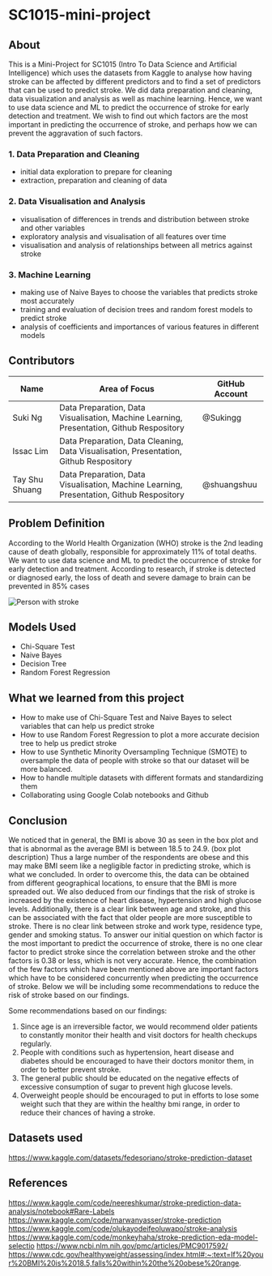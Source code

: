 # SC1015-mini-project

## About

This is a Mini-Project for SC1015 (Intro To Data Science and Artificial Intelligence) which uses the datasets from Kaggle to analyse how having stroke can be affected by different predictors and to find a set of predictors that can be used to predict stroke. We did data preparation and cleaning, data visualization and analysis as well as machine learning. Hence, we want to use data science and ML to predict the occurrence of stroke for early detection and treatment. 
We wish to find out which factors are the most important in predicting the occurrence of stroke, and perhaps how we can prevent the aggravation of such factors.

### 1. Data Preparation and Cleaning
- initial data exploration to prepare for cleaning
- extraction, preparation and cleaning of data

### 2. Data Visualisation and Analysis
- visualisation of differences in trends and distribution between stroke and other variables
- exploratory analysis and visualisation of all features over time
- visualisation and analysis of relationships between all metrics against stroke

### 3. Machine Learning
- making use of Naive Bayes to choose the variables that predicts stroke most accurately
- training and evaluation of decision trees and random forest models to predict stroke
- analysis of coefficients and importances of various features in different models

## Contributors

|  Name  |  Area of Focus  |  GitHub Account  |
|  ---  |  ---  | --- |
|  Suki Ng  |  Data Preparation, Data Visualisation, Machine Learning, Presentation, Github Respository  | @Sukingg
|  Issac Lim  |  Data Preparation, Data Cleaning, Data Visualisation, Presentation, Github Respository  |
|  Tay Shu Shuang  |  Data Preparation, Data Visualisation, Machine Learning, Presentation, Github Respository  | @shuangshuu

## Problem Definition
According to the World Health Organization (WHO) stroke is the 2nd leading cause of death globally, responsible for approximately 11% of total deaths.
We want to use data science and ML to predict the occurrence of stroke for early detection and treatment. According to research, if stroke is detected or diagnosed early, the loss of death and severe damage to brain can be prevented in 85% cases

![Person with stroke](stroke.jpeg)

## Models Used

- Chi-Square Test
- Naive Bayes
- Decision Tree
- Random Forest Regression

## What we learned from this project
- How to make use of Chi-Square Test and Naive Bayes to select variables that can help us predict stroke
- How to use Random Forest Regression to plot a more accurate decision tree to help us predict stroke
- How to use Synthetic Minority Oversampling Technique (SMOTE) to oversample the data of people with stroke so that our dataset will be more balanced.
- How to handle multiple datasets with different formats and standardizing them
- Collaborating using Google Colab notebooks and Github
 
## Conclusion
We noticed that in general, the BMI is above 30 as seen in the box plot and that is abnormal as the average BMI is between 18.5 to 24.9. (box plot description) Thus a large number of the respondents are obese and this may make BMI seem like a negligible factor in predicting stroke, which is what we concluded. In order to overcome this, the data can be obtained from different geographical locations, to ensure that the BMI is more spreaded out. 
We also deduced from our findings that the risk of stroke is increased by the existence of heart disease, hypertension and high glucose levels. Additionally, there is a clear link between age and stroke, and this can be associated with the fact that older people are more susceptible to stroke. There is no clear link between stroke and work type, residence type, gender and smoking status. 
To answer our initial question on which factor is the most important to predict the occurrence of stroke, there is no one clear factor to predict stroke since the correlation between stroke and the other factors is 0.38 or less, which is not very accurate. Hence, the combination of the few factors which have been mentioned above are important factors which have to be considered concurrently when predicting the occurrence of stroke. Below we will be including some recommendations to reduce the risk of stroke based on our findings.

Some recommendations based on our findings:
1) Since age is an irreversible factor, we would recommend older patients to constantly monitor their health and visit doctors for health checkups regularly.
2) People with conditions such as hypertension, heart disease and diabetes should be encouraged to have their doctors monitor them, in order to better prevent stroke. 
3) The general public should be educated on the negative effects of excessive consumption of sugar to prevent high glucose levels.
4) Overweight people should be encouraged to put in efforts to lose some weight such that they are within the healthy bmi range, in order to reduce their chances of having a stroke. 


## Datasets used
https://www.kaggle.com/datasets/fedesoriano/stroke-prediction-dataset

## References

https://www.kaggle.com/code/neereshkumar/stroke-prediction-data-analysis/notebook#Rare-Labels
https://www.kaggle.com/code/marwanyasser/stroke-prediction
https://www.kaggle.com/code/olukayodeifeoluwapo/stroke-analysis
https://www.kaggle.com/code/monkeyhaha/stroke-prediction-eda-model-selectio
https://www.ncbi.nlm.nih.gov/pmc/articles/PMC9017592/
https://www.cdc.gov/healthyweight/assessing/index.html#:~:text=If%20your%20BMI%20is%2018.5,falls%20within%20the%20obese%20range.

